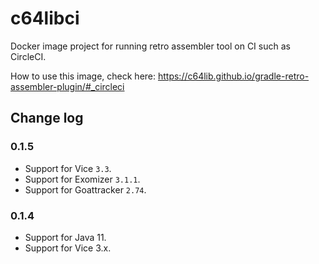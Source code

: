 # c64libci
Docker image project for running retro assembler tool on CI such as CircleCI.

How to use this image, check here: https://c64lib.github.io/gradle-retro-assembler-plugin/#_circleci

## Change log

### 0.1.5

* Support for Vice `3.3`.
* Support for Exomizer `3.1.1`.
* Support for Goattracker `2.74`.

### 0.1.4

* Support for Java 11.
* Support for Vice 3.x.
